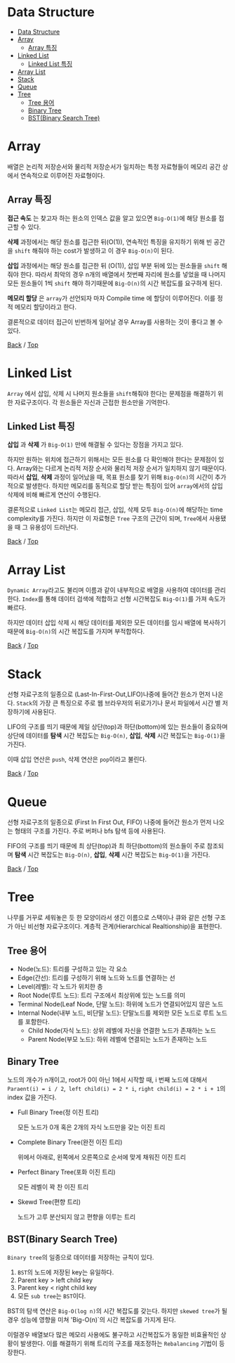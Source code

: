 # Data Structure
- [Data Structure](#data-structure)
- [Array](#array)
  - [Array 특징](#array-특징)
- [Linked List](#linked-list)
  - [Linked List 특징](#linked-list-특징)
- [Array List](#array-list)
- [Stack](#stack)
- [Queue](#queue)
- [Tree](#tree)
  - [Tree 용어](#tree-용어)
  - [Binary Tree](#binary-tree)
  - [BST(Binary Search Tree)](#bstbinary-search-tree)


# Array

배열은 논리적 저장순서와 물리적 저장순서가 일치하는 특정 자료형들이 메모리 공간 상에서 연속적으로 이루어진 자료형이다.

## Array 특징

__접근 속도__ 는 찾고자 하는 원소의 인덱스 값을 알고 있으면 `Big-O(1)`에 해당 원소를 접근할 수 있다.

__삭제__ 과정에서는 해당 원소를 접근한 뒤(O(1)), 연속적인 특징을 유지하기 위해 빈 공간을 `shift` 해줘야 하는 cost가 발생하고 이 경우 `Big-O(n)`이 된다.

__삽입__ 과정에서는 해당 원소를 접근한 뒤 (O(1)), 삽입 부분 뒤에 있는 원소들을 `shift` 해줘야 한다. 따라서 최악의 경우 n개의 배열에서 첫번째 자리에 원소를 넣었을 때 나머지 모든 원소들이 1씩 `shift` 해야 하기때문에 `Big-O(n)`의 시간 복잡도를 요구하게 된다.

__메모리 할당__ 은 `array`가 선언되자 마자 Compile time 에 할당이 이루어진다. 이를 정적 메모리 할당이라고 한다.

결론적으로 데이터 접근이 빈번하게 일어날 경우 Array를 사용하는 것이 좋다고 볼 수 있다.

[Back](../Readme.md) / [Top](#data-structure)


# Linked List

`Array` 에서 삽입, 삭제 시 나머지 원소들을 `shift`해줘야 한다는 문제점을 해결하기 위한 자료구조이다. 각 원소들은 자신과 근접한 원소만을 기억한다. 

## Linked List 특징

__삽입__ 과 __삭제__ 가 `Big-O(1)` 만에 해결될 수 있다는 장점을 가지고 있다.

하지만 원하는 위치에 접근하기 위해서는 모든 원소를 다 확인해야 한다는 문제점이 있다. Array와는 다르게 논리적 저장 순서와 물리적 저장 순서가 일치하지 않기 때문이다. 따라서 __삽입__, __삭제__ 과정이 일어났을 때, 목표 원소를 찾기 위해 `Big-O(n)`의 시간이 추가적으로 발생한다. 하지만 메모리를 동적으로 할당 받는 특징이 있어 `array`에서의 삽입 삭제에 비해 빠르게 연산이 수행된다.

결론적으로 `Linked List`는 메모리 접근, 삽입, 삭제 모두 `Big-O(n)`에 해당하는 time complexity를 가진다. 하지만 이 자료형은 `Tree` 구조의 근간이 되며, `Tree`에서 사용됐을 때 그 유용성이 드러난다.

[Back](../Readme.md) / [Top](#data-structure)

# Array List

`Dynamic Array`라고도 불리며 이름과 같이 내부적으로 배열을 사용하여 데이터를 관리한다. `Index`를 통해 데이터 검색에 적합하고 선형 시간복잡도 `Big-O(1)`를 가져 속도가 빠르다.

하지만 데이터 삽입 삭제 시 해당 데이터를 제외한 모든 데이터를 임시 배열에 복사하기 때문에 `Big-O(n)`의 시간 복잡도를 가지며 부적합하다.

[Back](../Readme.md) / [Top](#data-structure)

# Stack

선형 자료구조의 일종으로 (Last-In-First-Out,LIFO)나중에 들어간 원소가 먼저 나온다. `Stack`의 가장 큰 특징으로 주로 웹 브라우저의 뒤로가기나 문서 파일에서 시간 별 저장하기에 사용된다.

LIFO의 구조를 띄기 때문에 제일 상단(top)과 하단(bottom)에 있는 원소들이 중요하며 상단에 데이터를 __탐색__ 시간 복잡도는 `Big-O(n)`, __삽입__, __삭제__ 시간 복잡도는 `Big-O(1)`을 가진다.

이때 삽입 연산은 `push`, 삭제 연산은 `pop`이라고 불린다.

[Back](../Readme.md) / [Top](#data-structure)

# Queue

선형 자료구조의 일종으로 (First In First Out, FIFO) 나중에 들어간 원소가 먼저 나오는 형태의 구조를 가진다. 주로 버퍼나 bfs 탐색 등에 사용된다.

FIFO의 구조를 띄기 때문에 최 상단(top)과 최 하단(bottom)의 원소들이 주로 참조되며 __탐색__ 시간 복잡도는 `Big-O(n)`, __삽입__, __삭제__ 시간 복잡도는 `Big-O(1)`을 가진다.

[Back](../Readme.md) / [Top](#data-structure)

# Tree

나무를 거꾸로 세워놓은 듯 한 모양이라서 생긴 이름으로 스택이나 큐와 같은 선형 구조가 아닌 비선형 자료구조이다. 계층적 관계(Hierarchical Realtionship)을 표현한다.

## Tree 용어

- Node(노드): 트리를 구성하고 있는 각 요소
- Edge(간선): 트리를 구성하기 위해 노드와 노드를 연결하는 선
- Level(레벨): 각 노드가 위치한 층
- Root Node(루트 노드): 트리 구조에서 최상위에 있는 노드를 의미
- Terminal Node(Leaf Node, 단말 노드): 하위에 노드가 연결되어있지 않은 노드
- Internal Node(내부 노드, 비단말 노드): 단말노드를 제외한 모든 노드로 루트 노드를 포함한다.
  - Child Node(자식 노드): 상위 레벨에 자신을 연결한 노드가 존재하는 노드
  - Parent Node(부모 노드): 하위 레벨에 연결되는 노드가 존재하는 노드

## Binary Tree

노드의 개수가 n개이고, root가 0이 아닌 1에서 시작할 때, i 번째 노드에 대해서 `Paraent(i) = i / 2`,` left child(i) = 2 * i`, `right child(i) = 2 * i + 1`의 index 값을 가진다.

- Full Binary Tree(정 이진 트리)
  
  모든 노드가 0개 혹은 2개의 자식 노드만을 갖는 이진 트리

- Complete Binary Tree(완전 이진 트리)

  위에서 아래로, 왼쪽에서 오른쪽으로 순서에 맞게 채워진 이진 트리

- Perfect Binary Tree(포화 이진 트리)
  
  모든 레벨이 꽉 찬 이진 트리

- Skewd Tree(편향 트리)
  
  노드가 고루 분산되지 않고 편향을 이루는 트리
  
## BST(Binary Search Tree)

`Binary tree`의 일종으로 데이터를 저장하는 규칙이 있다.

1. `BST`의 노드에 저장된 key는 유일하다.
2. Parent key > left child key
3. Parent key < right child key
4. 모든 `sub tree`는 `BST`이다.

BST의 탐색 연산은 `Big-O(log n)`의 시간 복잡도를 갖는다. 하지만 `skewed tree`가 될 경우 성능에 영향을 미쳐 'Big-O(n)`의 시간 복잡도를 가지게 된다.

이럴경우 배열보다 많은 메모리 사용에도 불구하고 시간복잡도가 동일한 비효율적인 상황이 발생한다. 이를 해결하기 위해 트리의 구조를 재조정하는 `Rebalancing` 기법이 등장한다.